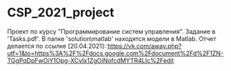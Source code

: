 # CSP_2021_project
Проект по курсу "Программирование систем управления".
Задание в 'Tasks.pdf'. 
В папке 'solution\matlab' находятся модели в Matlab.
Отчет делается по ссылке [20.04.2021]: https://vk.com/away.php?utf=1&to=https%3A%2F%2Fdocs.google.com%2Fdocument%2Fd%2F1ZN-TGgPqDpFwOiY1Opg-XCvIx1ZgOiNofcdMYTR4LIc%2Fedit
